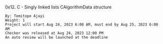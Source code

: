 0x12. C - Singly linked lists
CAlgorithmData structure

    By: Temitope Ajayi
    Weight: 1
    Project will start Aug 24, 2023 6:00 AM, must end by Aug 25, 2023 6:00 AM
    Checker was released at Aug 24, 2023 12:00 PM
    An auto review will be launched at the deadline


